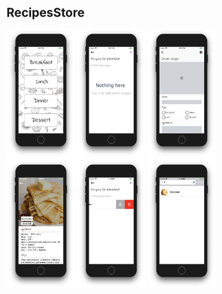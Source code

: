 # RecipesStore

<img src="images/First-view.png" width="160" height="300">
<img src="images/second-view.png" width="160" height="300">
<img src="images/Create%20new%20recipe%20View.png" width="160" height="300">
<img src="images/recipe%20View.png" width="160" height="300">
<img src="images/edit-delete.png" width="160" height="300">
<img src="images/search.png" width="160" height="300">
